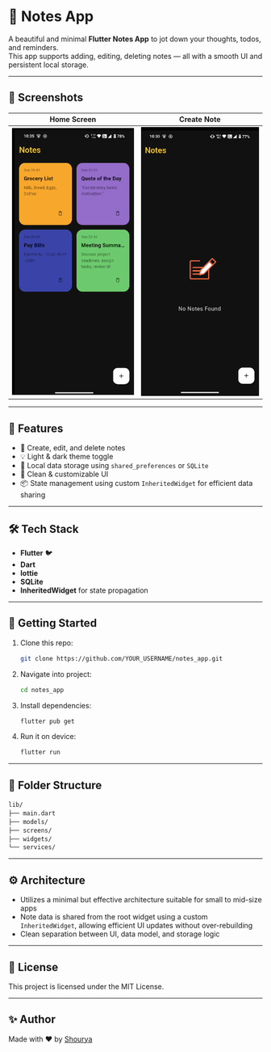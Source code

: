 # 📝 Notes App

A beautiful and minimal **Flutter Notes App** to jot down your thoughts, todos, and reminders.  
This app supports adding, editing, deleting notes — all with a smooth UI and persistent local storage.

---

## 📸 Screenshots

| Home Screen | Create Note |
|-------------|-------------|
| ![Home](assets/screenshots/demo.png) | ![Create](assets/screenshots/emptyScreen.png) |


---

## 🚀 Features

- 🧠 Create, edit, and delete notes
- 💡 Light & dark theme toggle
- 💾 Local data storage using `shared_preferences` or `SQLite`
- 🎨 Clean & customizable UI
- 📦 State management using custom `InheritedWidget` for efficient data sharing

---

## 🛠️ Tech Stack

- **Flutter** 🐦
- **Dart**
- **lottie**
- **SQLite**
- **InheritedWidget** for state propagation

---

## 🧪 Getting Started

1. Clone this repo:
   ```bash
   git clone https://github.com/YOUR_USERNAME/notes_app.git
   ```

2. Navigate into project:
   ```bash
   cd notes_app
   ```

3. Install dependencies:
   ```bash
   flutter pub get
   ```

4. Run it on device:
   ```bash
   flutter run
   ```

---

## 📂 Folder Structure 

```bash
lib/
├── main.dart
├── models/
├── screens/
├── widgets/
└── services/
```

---

## ⚙️ Architecture

- Utilizes a minimal but effective architecture suitable for small to mid-size apps
- Note data is shared from the root widget using a custom `InheritedWidget`, allowing efficient UI updates without over-rebuilding
- Clean separation between UI, data model, and storage logic

---

## 📄 License

This project is licensed under the MIT License.

---

## ✨ Author

Made with ❤️ by [Shourya](https://github.com/shourya13x)
